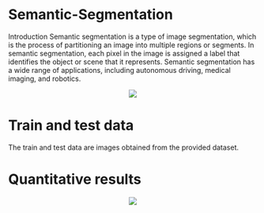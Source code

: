 # Semantic-Segmentation
Introduction
Semantic segmentation is a type of image segmentation, which is the process of partitioning an image into multiple regions or segments. In semantic segmentation, each pixel in the image is assigned a label that identifies the object or scene that it represents. Semantic segmentation has a wide range of applications, including autonomous driving, medical imaging, and robotics.

<p align="center">
  <img src="https://user-images.githubusercontent.com/127694899/224573613-28ea3e95-14e0-4c83-9630-e4a90937b002.png" />
</p>

# Train and test data
The train and test data are images obtained from the provided dataset.

# Quantitative results
<p align="center">
  <img src="https://user-images.githubusercontent.com/127694899/224573613-28ea3e95-14e0-4c83-9630-e4a90937b002.png" />
</p>
